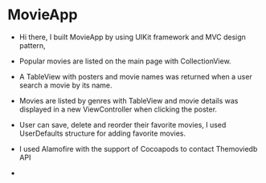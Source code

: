 # MovieApp

- Hi there, I built MovieApp by using UIKit framework and MVC design pattern, 

- Popular movies are listed on the main page with CollectionView.

- A TableView with posters and movie names was returned when a user search a movie by its name.

- Movies are listed by genres with TableView and movie details was displayed in a new ViewController when clicking the poster. 

- User can save, delete and reorder their favorite movies, I used UserDefaults structure for adding favorite movies.
- I used Alamofire with the support of Cocoapods to contact Themoviedb API
- 


